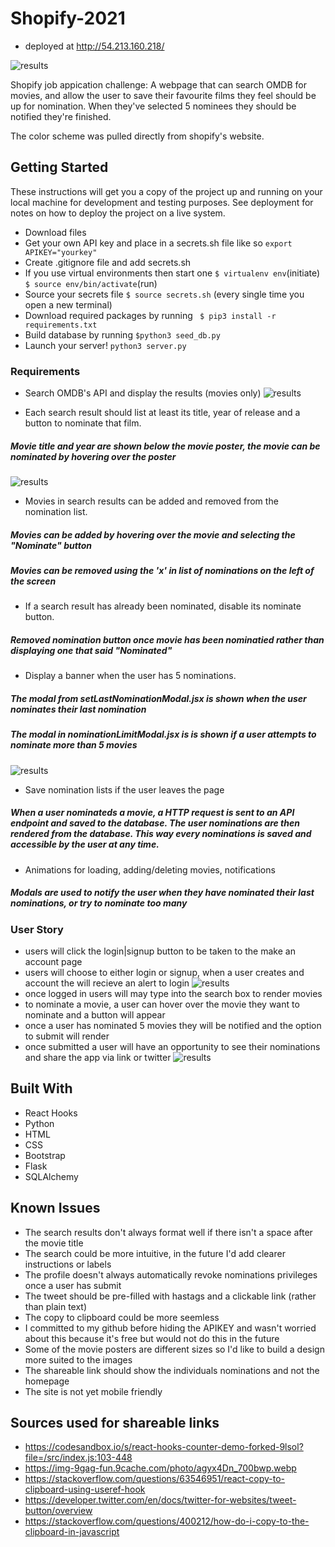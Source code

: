 # Shopify-2021

* deployed at http://54.213.160.218/

![results](static/img/landingpage.png)

Shopify job appication challenge:
A webpage that can search OMDB for movies, and allow the user to save their favourite films they feel should be up for nomination. When they've selected 5 nominees they should be notified they're finished.

The color scheme was pulled directly from shopify's website.

## Getting Started

These instructions will get you a copy of the project up and running on your local machine for development and testing purposes. See deployment for notes on how to deploy the project on a live system.

- Download files
- Get your own API key and place in a secrets.sh file like so `export APIKEY="yourkey"`
- Create .gitignore file and add secrets.sh
- If you use virtual environments then start one `$ virtualenv env`(initiate) `$ source env/bin/activate`(run)
- Source your secrets file `$ source secrets.sh` (every single time you open a new terminal)
- Download required packages by running ` $ pip3 install -r requirements.txt`
- Build database by running `$python3 seed_db.py`
- Launch your server! `python3 server.py`

### Requirements

* Search OMDB's API and display the results (movies only)
![results](static/img/results.png)

* Each search result should list at least its title, year of release and a button to nominate that film.
##### Movie title and year are shown below the movie poster, the movie can be nominated by hovering over the poster
![results](static/img/nominate.png)

* Movies in search results can be added and removed from the nomination list.
##### Movies can be added by hovering over the movie and selecting the "Nominate" button
##### Movies can be removed using the 'x' in list of nominations on the left of the screen

* If a search result has already been nominated, disable its nominate button.
##### Removed nomination button once movie has been nominatied rather than displaying one that said "Nominated"

* Display a banner when the user has 5 nominations.
##### The modal from setLastNominationModal.jsx is shown when the user nominates their last nomination
##### The modal in nominationLimitModal.jsx is is shown if a user attempts to nominate more than 5 movies
![results](static/img/submitmovies.png)

* Save nomination lists if the user leaves the page
##### When a user nominateds a movie, a HTTP request is sent to an API endpoint and saved to the database. The user nominations are then rendered from the database. This way every nominations is saved and accessible by the user at any time.

* Animations for loading, adding/deleting movies, notifications
##### Modals are used to notify the user when they have nominated their last nominations, or try to nominate too many

### User Story

* users will click the login|signup button to be taken to the make an account page
* users will choose to either login or signup, when a user creates and account the will recieve an alert to login
![results](static/img/login.png)
* once logged in users will may type into the search box to render movies
* to nominate a movie, a user can hover over the movie they want to nominate and a button will appear
* once a user has nominated 5 movies they will be notified and the option to submit will render
* once submitted a user will have an opportunity to see their nominations and share the app via link or twitter
![results](static/img/sharesubmissions.png)



## Built With

* React Hooks
* Python
* HTML
* CSS
* Bootstrap
* Flask
* SQLAlchemy


## Known Issues

* The search results don't always format well if there isn't a space after the movie title
* The search could be more intuitive, in the future I'd add clearer instructions or labels
* The profile doesn't always automatically revoke nominations privileges once a user has submit
* The tweet should be pre-filled with hastags and a clickable link (rather than plain text)
* The copy to clipboard could be more seemless
* I committed to my github before hiding the APIKEY and wasn't worried about this because it's free but would not do this in the future
* Some of the movie posters are different sizes so I'd like to build a design more suited to the images
* The shareable link should show the individuals nominations and not the homepage
* The site is not yet mobile friendly

## Sources used for shareable links

* https://codesandbox.io/s/react-hooks-counter-demo-forked-9lsol?file=/src/index.js:103-448
* https://img-9gag-fun.9cache.com/photo/agyx4Dn_700bwp.webp
* https://stackoverflow.com/questions/63546951/react-copy-to-clipboard-using-useref-hook
* https://developer.twitter.com/en/docs/twitter-for-websites/tweet-button/overview
* https://stackoverflow.com/questions/400212/how-do-i-copy-to-the-clipboard-in-javascript
